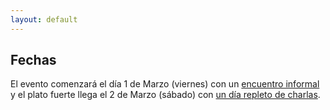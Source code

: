 ```yaml
---
layout: default
---
```


## Fechas

El evento comenzará el día 1 de Marzo (viernes) con un [encuentro
informal](social-event.md) y el plato fuerte llega el 2 de Marzo (sábado)
con [un día repleto de charlas](agenda.md).

